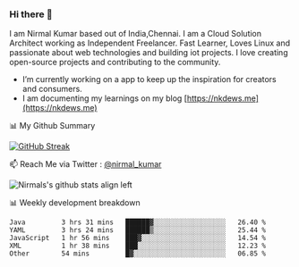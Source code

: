 ### Hi there 👋

 I am Nirmal Kumar based out of India,Chennai. I am a Cloud Solution Architect working as Independent Freelancer. Fast Learner, Loves Linux and passionate about web technologies and building iot projects. I love creating open-source projects and contributing to the community.

- I’m currently working on a app to keep up the inspiration for creators and consumers.
- I am documenting my learnings on my blog [https://nkdews.me](https://nkdews.me)


📊 My Github Summary

[![GitHub Streak](https://github-readme-streak-stats.herokuapp.com?user=nk-gears&theme=dark&hide_border=true&date_format=M%20j%5B%2C%20Y%5D)](https://git.io/streak-stats)


📫 Reach Me via  Twitter : [@nirmal_kumar](https://twitter.com/nirmal_kumar)

![Nirmals's github stats align left](https://github-readme-stats.vercel.app/api?username=nk-gears&show_icons=true)


📊 Weekly development breakdown

<!--START_SECTION:waka-->

```text
Java         3 hrs 31 mins   ██████▓░░░░░░░░░░░░░░░░░░   26.40 %
YAML         3 hrs 24 mins   ██████▒░░░░░░░░░░░░░░░░░░   25.44 %
JavaScript   1 hr 56 mins    ███▓░░░░░░░░░░░░░░░░░░░░░   14.54 %
XML          1 hr 38 mins    ███░░░░░░░░░░░░░░░░░░░░░░   12.23 %
Other        54 mins         █▓░░░░░░░░░░░░░░░░░░░░░░░   06.85 %
```

<!--END_SECTION:waka-->


